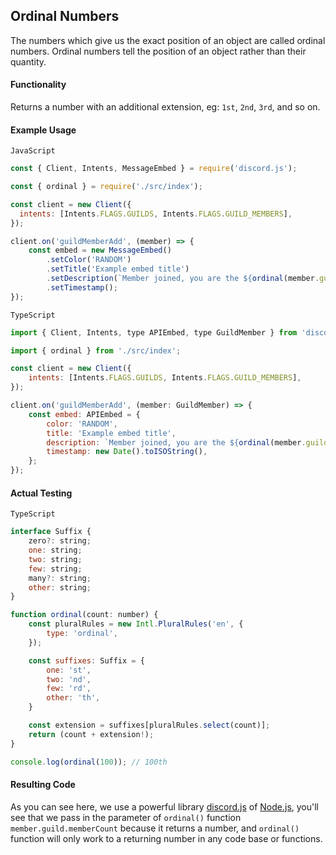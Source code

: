 ## Ordinal Numbers

The numbers which give us the exact position of an object are called ordinal numbers. Ordinal numbers tell the position of an object rather than their quantity. 

#### Functionality

Returns a number with an additional extension, eg: `1st`, `2nd`, `3rd`, and so on.

#### Example Usage

`JavaScript`

```js
const { Client, Intents, MessageEmbed } = require('discord.js');

const { ordinal } = require('./src/index');

const client = new Client({
  intents: [Intents.FLAGS.GUILDS, Intents.FLAGS.GUILD_MEMBERS],
});

client.on('guildMemberAdd', (member) => {
	const embed = new MessageEmbed()
		.setColor('RANDOM')
		.setTitle('Example embed title')
		.setDescription(`Member joined, you are the ${ordinal(member.guild.memberCount)} member.`)
		.setTimestamp();
});
```

`TypeScript`

```js
import { Client, Intents, type APIEmbed, type GuildMember } from 'discord.js';

import { ordinal } from './src/index';

const client = new Client({
	intents: [Intents.FLAGS.GUILDS, Intents.FLAGS.GUILD_MEMBERS],
});

client.on('guildMemberAdd', (member: GuildMember) => {
	const embed: APIEmbed = {
		color: 'RANDOM',
		title: 'Example embed title',
		description: `Member joined, you are the ${ordinal(member.guild.memberCount)} member.`,
		timestamp: new Date().toISOString(),
	};
});
```

#### Actual Testing

`TypeScript`

```js
interface Suffix {
    zero?: string;
    one: string;
    two: string;
    few: string;
    many?: string;
    other: string;
}

function ordinal(count: number) {
    const pluralRules = new Intl.PluralRules('en', {
        type: 'ordinal',
    });

    const suffixes: Suffix = {
        one: 'st',
        two: 'nd',
        few: 'rd',
        other: 'th',
    }

    const extension = suffixes[pluralRules.select(count)];
    return (count + extension!);
}

console.log(ordinal(100)); // 100th
```

#### Resulting Code

As you can see here, we use a powerful library [discord.js](http://discord.js.org/) of [Node.js](https://nodejs.org/en/), you'll see that we pass in the parameter of `ordinal()` function `member.guild.memberCount` because it returns a number, and `ordinal()` function will only work to a returning number in any code base or functions.
